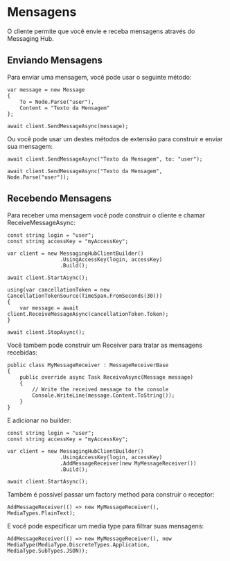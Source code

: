 # Mensagens

O cliente permite que você envie e receba mensagens através do Messaging Hub.

## Enviando Mensagens

Para enviar uma mensagem, você pode usar o seguinte método:

``` 
var message = new Message
{
    To = Node.Parse("user"),
    Content = "Texto da Mensagem"
};

await client.SendMessageAsync(message);
```

Ou você pode usar um destes métodos de extensão para construir e enviar sua mensagem:

``` 
await client.SendMessageAsync("Texto da Mensagem", to: "user");

await client.SendMessageAsync("Texto da Mensagem", Node.Parse("user"));
```

## Recebendo Mensagens

Para receber uma mensagem você pode construir o cliente e chamar ReceiveMessageAsync:

```
const string login = "user";
const string accessKey = "myAccessKey";

var client = new MessagingHubClientBuilder()
                 .UsingAccessKey(login, accessKey)
                 .Build();

await client.StartAsync();

using(var cancellationToken = new CancellationTokenSource(TimeSpan.FromSeconds(30)))
{
    var message = await client.ReceiveMessageAsync(cancellationToken.Token);
}

await client.StopAsync();

```

Você tambem pode construir um Receiver para tratar as mensagens recebidas:

``` 
public class MyMessageReceiver : MessageReceiverBase
{
    public override async Task ReceiveAsync(Message message)
    {
        // Write the received message to the console
        Console.WriteLine(message.Content.ToString());
    }
}

```
E adicionar no builder:

```
const string login = "user";
const string accessKey = "myAccessKey";

var client = new MessagingHubClientBuilder()
                 .UsingAccessKey(login, accessKey)
                 .AddMessageReceiver(new MyMessageReceiver())
                 .Build();

await client.StartAsync();
```

Também é possível passar um factory method para construir o receptor:

``` 
AddMessageReceiver(() => new MyMessageReceiver(), MediaTypes.PlainText);
```

E você pode especificar um media type para filtrar suas mensagens:

``` 
AddMessageReceiver(() => new MyMessageReceiver(), new MediaType(MediaType.DiscreteTypes.Application, MediaType.SubTypes.JSON));
```